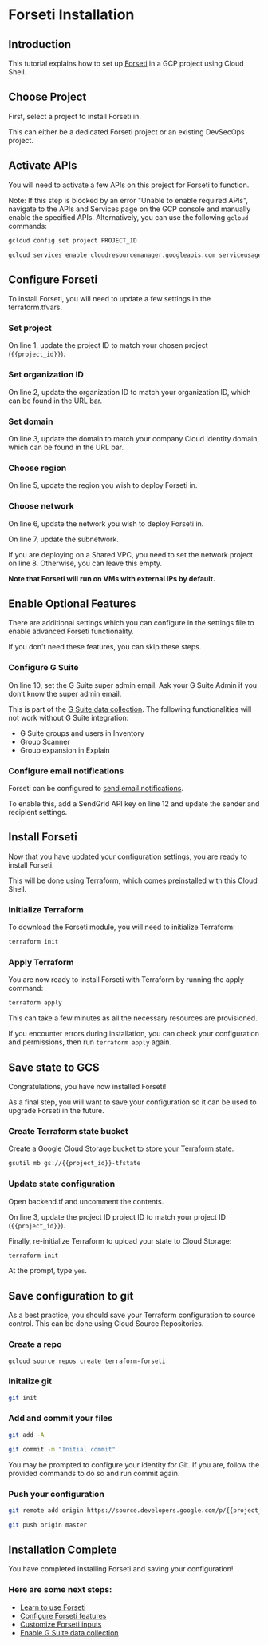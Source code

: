 # Forseti Installation

## Introduction

<walkthrough-tutorial-duration duration="10"></walkthrough-tutorial-duration>

This tutorial explains how to set up [Forseti](https://forsetisecurity.org/about/) in a GCP project using Cloud Shell.

## Choose Project

<walkthrough-project-billing-setup billing="true"></walkthrough-project-billing-setup>

First, select a project to install Forseti in.

This can either be a dedicated Forseti project or an existing DevSecOps project.

## Activate APIs

You will need to activate a few APIs on this project for Forseti to function.

Note: If this step is blocked by an error "Unable to enable required APIs", navigate to the APIs and Services page on the GCP console and manually enable the specified APIs. Alternatively, you can use the following `gcloud` commands:

```bash
gcloud config set project PROJECT_ID

gcloud services enable cloudresourcemanager.googleapis.com serviceusage.googleapis.com compute.googleapis.com
```

<walkthrough-enable-apis apis=
  "cloudresourcemanager.googleapis.com,
  serviceusage.googleapis.com,
  compute.googleapis.com"></walkthrough-enable-apis>

## Configure Forseti
To install Forseti, you will need to update a few settings in the <walkthrough-editor-open-file filePath="terraform-google-forseti/examples/install_simple/terraform.tfvars">terraform.tfvars</walkthrough-editor-open-file>.

### Set project
On line 1, update the <walkthrough-editor-select-regex
  filePath="terraform-google-forseti/examples/install_simple/terraform.tfvars"
  regex="my-project-id">project ID</walkthrough-editor-select-regex>
to match your chosen project (`{{project_id}}`).

### Set organization ID
On line 2, update the <walkthrough-editor-select-regex
  filePath="terraform-google-forseti/examples/install_simple/terraform.tfvars"
  regex="11111111">organization ID</walkthrough-editor-select-regex>
to match your organization ID, which can be found in the URL bar.

### Set domain
On line 3, update the <walkthrough-editor-select-regex
  filePath="terraform-google-forseti/examples/install_simple/terraform.tfvars"
  regex="mydomain.com">domain</walkthrough-editor-select-regex>
to match your company Cloud Identity domain, which can be found in the URL bar.

### Choose region
On line 5, update the <walkthrough-editor-select-regex
  filePath="terraform-google-forseti/examples/install_simple/terraform.tfvars"
  regex="us-east4">region</walkthrough-editor-select-regex>
you wish to deploy Forseti in.

### Choose network
On line 6, update the <walkthrough-editor-select-regex
  filePath="terraform-google-forseti/examples/install_simple/terraform.tfvars"
  regex="default">network</walkthrough-editor-select-regex>
you wish to deploy Forseti in.

On line 7, update the <walkthrough-editor-select-line
  filePath="terraform-google-forseti/examples/install_simple/terraform.tfvars"
  startLine=6
  endLine=6
  startCharacterOffset=19
  endCharacterOffset=26>subnetwork</walkthrough-editor-select-line>.

If you are deploying on a Shared VPC, you need to set the <walkthrough-editor-select-line
  filePath="terraform-google-forseti/examples/install_simple/terraform.tfvars"
  startLine=7
  endLine=7
  startCharacterOffset=19
  endCharacterOffset=19>network project</walkthrough-editor-select-line>
on line 8. Otherwise, you can leave this empty.

**Note that Forseti will run on VMs with external IPs by default.**

## Enable Optional Features
There are additional settings which you can configure in the settings file to enable advanced Forseti functionality.

If you don't need these features, you can skip these steps.

### Configure G Suite
On line 10, set the <walkthrough-editor-select-regex
  filePath="terraform-google-forseti/examples/install_simple/terraform.tfvars"
  regex="admin@mydomain.com">G Suite super admin email</walkthrough-editor-select-regex>.
Ask your G Suite Admin if you don’t know the super admin email.

This is part of the [G Suite data collection](https://forsetisecurity.org/docs/latest/configure/inventory/gsuite.html). The following functionalities will not work without G Suite integration:

- G Suite groups and users in Inventory
- Group Scanner
- Group expansion in Explain

### Configure email notifications
Forseti can be configured to [send email notifications](https://forsetisecurity.org/docs/latest/configure/notifier/index.html#email-notifications).

To enable this, add a <walkthrough-editor-select-line
  filePath="terraform-google-forseti/examples/install_simple/terraform.tfvars"
  startLine=10
  endLine=10
  startCharacterOffset=27
  endCharacterOffset=27>SendGrid API key</walkthrough-editor-select-line>
on line 12 and update the <walkthrough-editor-select-line
  filePath="terraform-google-forseti/examples/install_simple/terraform.tfvars"
  startLine=11
  endLine=11
  startCharacterOffset=27
  endCharacterOffset=27>sender</walkthrough-editor-select-line>
and <walkthrough-editor-select-line
  filePath="terraform-google-forseti/examples/install_simple/terraform.tfvars"
  startLine=12
  endLine=12
  startCharacterOffset=27
  endCharacterOffset=27>recipient</walkthrough-editor-select-line>
settings.

## Install Forseti
Now that you have updated your configuration settings, you are ready to install Forseti.

This will be done using Terraform, which comes preinstalled with this Cloud Shell.

### Initialize Terraform
To download the Forseti module, you will need to initialize Terraform:
```bash
terraform init
```

### Apply Terraform
You are now ready to install Forseti with Terraform by running the apply command:

```bash
terraform apply
```

This can take a few minutes as all the necessary resources are provisioned.

If you encounter errors during installation, you can check your configuration and permissions, then run `terraform apply` again.

## Save state to GCS
Congratulations, you have now installed Forseti!

As a final step, you will want to save your configuration so it can be used to upgrade Forseti in the future.

### Create Terraform state bucket
Create a Google Cloud Storage bucket to [store your Terraform state](https://www.terraform.io/docs/state/).

```bash
gsutil mb gs://{{project_id}}-tfstate
```

### Update state configuration
Open <walkthrough-editor-open-file filePath="terraform-google-forseti/examples/install_simple/backend.tf">backend.tf</walkthrough-editor-open-file> and uncomment the contents.

On line 3, update the <walkthrough-editor-select-regex
  filePath="terraform-google-forseti/examples/install_simple/backend.tf"
  regex="my-project">project ID</walkthrough-editor-select-regex>
project ID to match your project ID (`{{project_id}}`).

Finally, re-initialize Terraform to upload your state to Cloud Storage:

```bash
terraform init
```

At the prompt, type `yes`.

## Save configuration to git
As a best practice, you should save your Terraform configuration to source control. This can be done using Cloud Source Repositories.

### Create a repo
```bash
gcloud source repos create terraform-forseti
```

### Initalize git
```bash
git init
```

### Add and commit your files

```bash
git add -A
```

```bash
git commit -m "Initial commit"
```

You may be prompted to configure your identity for Git. If you are, follow the provided commands to do so and run commit again.

### Push your configuration
```bash
git remote add origin https://source.developers.google.com/p/{{project_id}}/r/terraform-forseti
```

```bash
git push origin master
```

## Installation Complete

<walkthrough-conclusion-trophy></walkthrough-conclusion-trophy>

You have completed installing Forseti and saving your configuration!

### Here are some next steps:

- [Learn to use Forseti](https://forsetisecurity.org/docs/latest/use/cli/index.html)
- [Configure Forseti features](https://forsetisecurity.org/docs/latest/configure/)
- [Customize Forseti inputs](https://github.com/forseti-security/terraform-google-forseti/blob/master/README.md)
- [Enable G Suite data collection](https://forsetisecurity.org/docs/latest/configure/inventory/gsuite.html)
